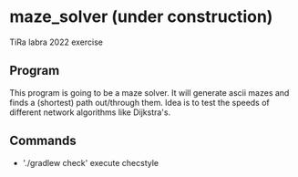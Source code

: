 # maze_solver (under construction)
TiRa labra 2022 exercise

## Program
This program is going to be a maze solver. It will generate ascii mazes and finds a (shortest) path out/through them. Idea is to test the speeds of different network algorithms like Dijkstra's.


## Commands
- './gradlew check' execute checstyle 
